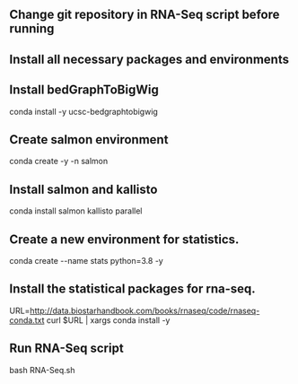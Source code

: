 ## Change git repository in RNA-Seq script before running
## Install all necessary packages and environments
## Install bedGraphToBigWig
conda install -y ucsc-bedgraphtobigwig
## Create salmon environment
conda create -y -n salmon
## Install salmon and kallisto
conda install salmon kallisto parallel
## Create a new environment for statistics.
conda create --name stats python=3.8 -y
## Install the statistical packages for rna-seq.
URL=http://data.biostarhandbook.com/books/rnaseq/code/rnaseq-conda.txt
curl $URL | xargs conda install -y
## Run RNA-Seq script
bash RNA-Seq.sh